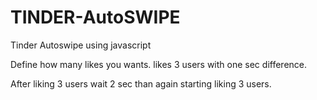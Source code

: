# TINDER-AutoSWIPE
Tinder Autoswipe using javascript

Define how many likes you wants.
likes 3 users with one sec difference.

After liking 3 users wait 2 sec than again starting liking 3 users.
